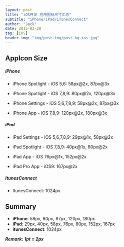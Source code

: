```yaml
---
layout: post
title: "iOS开发 应用图标尺寸汇总"
subtitle: "iPhone/iPad/iTunesConnect"
author: "Jack"
date: 2015-03-28
tag: [iOS]
header-img: "img/post-img/post-bg-ios.jpg"
---
```



## AppIcon Size

##### iPhone

- iPhone Spotlight - iOS 5,6: 58px@2x, 87px@3x

- iPhone Spotlight - iOS 7,8,9: 80px@2x, 120px@3x

- iPhone Settings - iOS 5,6,7,8,9: 58px@2x, 87px@3x

- iPhone App - iOS 7,8,9: 120px@2x, 180px@3x

##### iPad

- iPad Settings - iOS 5,6,7,8,9: 29px@1x, 58px@2x

- iPad Spotlight - iOS 7,8,9: 40px@1x, 80px@2x

- iPad App - iOS 76px@1x, 152px@2x

- iPad Pro App - iOS9: 167px@2x

##### ItunesConnect

- ItunesConnect: 1024px

## Summary

- **iPhone**: 58px, 80px, 87px, 120px, 180px  
- **iPad**: 29px, 40px, 58px, 76px, 80px, 152px, 167px  
- **itunesConnect**: 1024px  


***Remark: 1pt = 2px***

